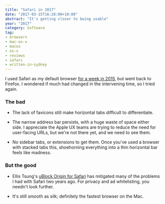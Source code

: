 ```yaml
---
title: "Safari in 2017"
date: "2017-03-15T16:28:00+10:00"
abstract: "It's getting closer to being usable"
year: "2017"
category: Software
tag:
- browsers
- mac-os-x
- macos
- os-x
- reviews
- safari
- written-in-sydney
---
```

I used Safari as my default browser [for a week in 2015], but went back to Firefox. I wondered if much had changed in the intervening time, so I tried again.

### The bad

* The lack of favicons still make horizontal tabs difficult to differentiate.

* The narrow address bar persists, with a huge waste of space either side. I appreciate the Apple UX teams are trying to reduce the need for user-facing URLs, but we're not there yet, and we need to see them.

* No sidebar tabs, or extensions to get them. Once you've used a browser with stacked tabs this, shoehorning everything into a thin horizontal bar feels like madness.

### But the good

* Ellis Tsung's [uBlock Origin for Safari] has mitigated many of the problems I had with Safari two years ago. For privacy and ad whitelisting, you needn't look further.

* It's still smooth as silk; definitely the fastest browser on the Mac.

[for a week in 2015]: https://rubenerd.com/using-safari-for-a-week/
[uBlock Origin for Safari]: https://github.com/el1t/uBlock-Safari
